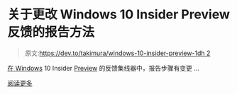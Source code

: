 # 关于更改 Windows 10 Insider Preview 反馈的报告方法

> 原文:[https://dev.to/takimura/windows-10-insider-preview-1dh 2](https://dev.to/takimura/windows-10-insider-preview--1dh2)

[在 Windows](http://d.hatena.ne.jp/keyword/Windows) 10 Insider [Preview](http://d.hatena.ne.jp/keyword/Preview) 的反馈集线器中，报告步骤有变更 ...

[阅读更多](https://takimura.hateblo.jp/entry/2018/07/26/081158)